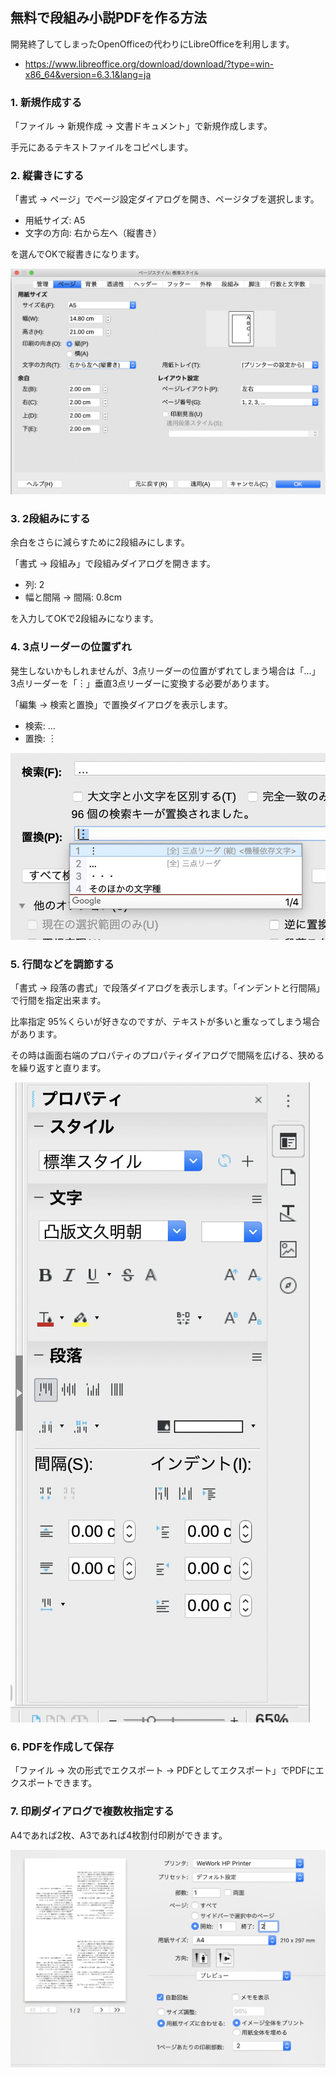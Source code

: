 ## 無料で段組み小説PDFを作る方法

開発終了してしまったOpenOfficeの代わりにLibreOfficeを利用します。

- https://www.libreoffice.org/download/download/?type=win-x86_64&version=6.3.1&lang=ja


### 1. 新規作成する

「ファイル -> 新規作成 -> 文書ドキュメント」で新規作成します。

手元にあるテキストファイルをコピペします。

### 2. 縦書きにする

「書式 -> ページ」でページ設定ダイアログを開き、ページタブを選択します。

- 用紙サイズ: A5
- 文字の方向: 右から左へ（縦書き）

を選んでOKで縦書きになります。

![](./img/page.png)


### 3. 2段組みにする

余白をさらに減らすために2段組みにします。

「書式 -> 段組み」で段組みダイアログを開きます。

- 列: 2
- 幅と間隔 -> 間隔: 0.8cm

を入力してOKで2段組みになります。

### 4. 3点リーダーの位置ずれ

発生しないかもしれませんが、3点リーダーの位置がずれてしまう場合は「…」3点リーダーを「︙」垂直3点リーダーに変換する必要があります。

「編集 -> 検索と置換」で置換ダイアログを表示します。

- 検索: …
- 置換: ︙

![](./img/replace.png)

### 5. 行間などを調節する

「書式 -> 段落の書式」で段落ダイアログを表示します。「インデントと行間隔」で行間を指定出来ます。

比率指定 95%くらいが好きなのですが、テキストが多いと重なってしまう場合があります。

その時は画面右端のプロパティのプロパティダイアログで間隔を広げる、狭めるを繰り返すと直ります。

![](./img/property_dialog.png)


### 6. PDFを作成して保存

「ファイル -> 次の形式でエクスポート -> PDFとしてエクスポート」でPDFにエクスポートできます。


### 7. 印刷ダイアログで複数枚指定する

A4であれば2枚、A3であれば4枚割付印刷ができます。


![](./img/print.png)
